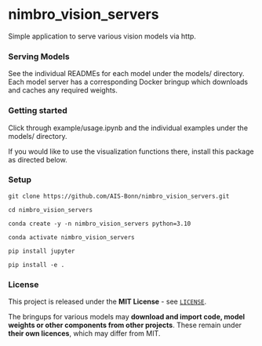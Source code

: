 # nimbro_vision_servers

Simple application to serve various vision models via http.

### Serving Models

See the individual READMEs for each model under the models/ directory. Each model server has a corresponding Docker bringup which downloads and caches any required weights.

### Getting started

Click through example/usage.ipynb and the individual examples under the models/ directory. 

If you would like to use the visualization functions there, install this package as directed below.

### Setup

```
git clone https://github.com/AIS-Bonn/nimbro_vision_servers.git
```

```
cd nimbro_vision_servers
```

```
conda create -y -n nimbro_vision_servers python=3.10
```

```
conda activate nimbro_vision_servers
```

```
pip install jupyter
```

```
pip install -e .
```

### License

This project is released under the **MIT License** - see [`LICENSE`](./LICENSE).

The bringups for various models may **download and import code, model weights or other components
from other projects**. These remain under **their own licences**, which may differ from MIT. 